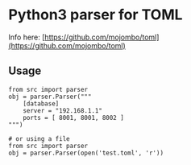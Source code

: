 
Python3 parser for TOML
=======================

Info here: [https://github.com/mojombo/toml](https://github.com/mojombo/toml)

## Usage
	
	from src import parser
	obj = parser.Parser("""
		[database]
		server = "192.168.1.1"
		ports = [ 8001, 8001, 8002 ]
	""")

	# or using a file
	from src import parser
	obj = parser.Parser(open('test.toml', 'r'))
